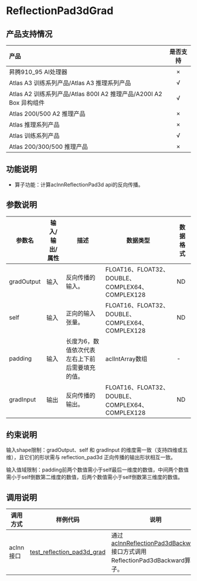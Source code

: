 # ReflectionPad3dGrad
## 产品支持情况

| 产品                                                         | 是否支持 |
| :----------------------------------------------------------- | :------: |
| <term>昇腾910_95 AI处理器</term>                             |    ×     |
| <term>Atlas A3 训练系列产品/Atlas A3 推理系列产品</term>     |    √     |
| <term>Atlas A2 训练系列产品/Atlas 800I A2 推理产品/A200I A2 Box 异构组件</term> |    √     |
| <term>Atlas 200I/500 A2 推理产品</term>                      |    ×     |
| <term>Atlas 推理系列产品 </term>                             |    ×     |
| <term>Atlas 训练系列产品</term>                              |    √     |
| <term>Atlas 200/300/500 推理产品</term>                      |    ×     |

## 功能说明

- 算子功能：计算aclnnReflectionPad3d api的反向传播。

## 参数说明

| 参数名     | 输入/输出/属性 | 描述                                            | 数据类型                                         | 数据格式 |
| ---------- | -------------- | ----------------------------------------------- | ------------------------------------------------ | -------- |
| gradOutput | 输入           | 反向传播的输入。                                | FLOAT16、FLOAT32、DOUBLE、 COMPLEX64、COMPLEX128 | ND       |
| self       | 输入           | 正向的输入张量。                                | FLOAT16、FLOAT32、DOUBLE、 COMPLEX64、COMPLEX128 | ND       |
| padding    | 输入           | 长度为6，数值依次代表左右上下前后需要填充的值。 | aclIntArray数组                                  | -        |
| gradInput  | 输出           | 反向传播的输出。                                | FLOAT16、FLOAT32、DOUBLE、 COMPLEX64、COMPLEX128 | ND       |

## 约束说明

输入shape限制：gradOutput、self 和 gradInput 的维度需一致（支持四维或五维），且它们的形状需与 reflection_pad3d 正向传播的输出形状相互一致。

输入值域限制：padding前两个数值需小于self最后一维度的数值，中间两个数值需小于self倒数第二维度的数值，后两个数值需小于self倒数第三维度的数值。

## 调用说明

| 调用方式  | 样例代码                                                     | 说明                                                         |
| --------- | ------------------------------------------------------------ | ------------------------------------------------------------ |
| aclnn接口 | [test_reflection_pad3d_grad](tests/ut/op_kernel/test_reflection_pad3d_grad.cpp) | 通过[aclnnReflectionPad3dBackward](docs/aclnnReflectionPad3dBackward.md)接口方式调用ReflectionPad3dBackward算子。 |